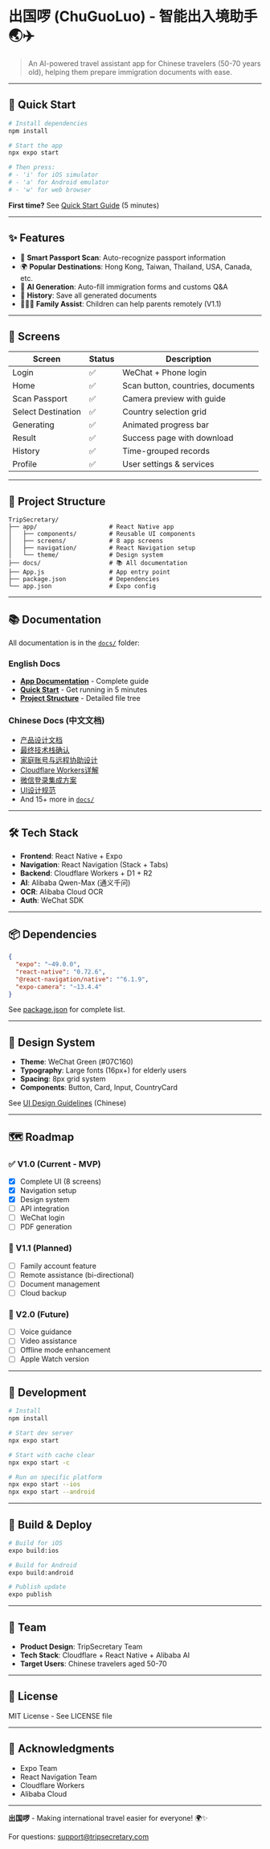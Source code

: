 # 出国啰 (ChuGuoLuo) - 智能出入境助手 🌏✈️

> An AI-powered travel assistant app for Chinese travelers (50-70 years old), helping them prepare immigration documents with ease.

---

## 🚀 Quick Start

```bash
# Install dependencies
npm install

# Start the app
npx expo start

# Then press:
# - 'i' for iOS simulator
# - 'a' for Android emulator  
# - 'w' for web browser
```

**First time?** See [Quick Start Guide](docs/QUICKSTART.md) (5 minutes)

---

## ✨ Features

- 📸 **Smart Passport Scan**: Auto-recognize passport information
- 🌍 **Popular Destinations**: Hong Kong, Taiwan, Thailand, USA, Canada, etc.
- 🤖 **AI Generation**: Auto-fill immigration forms and customs Q&A
- 💾 **History**: Save all generated documents
- 👨‍👩‍👧 **Family Assist**: Children can help parents remotely (V1.1)

---

## 📱 Screens

| Screen | Status | Description |
|--------|--------|-------------|
| Login | ✅ | WeChat + Phone login |
| Home | ✅ | Scan button, countries, documents |
| Scan Passport | ✅ | Camera preview with guide |
| Select Destination | ✅ | Country selection grid |
| Generating | ✅ | Animated progress bar |
| Result | ✅ | Success page with download |
| History | ✅ | Time-grouped records |
| Profile | ✅ | User settings & services |

---

## 📂 Project Structure

```
TripSecretary/
├── app/                    # React Native app
│   ├── components/         # Reusable UI components
│   ├── screens/            # 8 app screens
│   ├── navigation/         # React Navigation setup
│   └── theme/              # Design system
├── docs/                   # 📚 All documentation
├── App.js                  # App entry point
├── package.json            # Dependencies
└── app.json                # Expo config
```

---

## 📚 Documentation

All documentation is in the [`docs/`](docs/) folder:

### English Docs
- [**App Documentation**](docs/README_APP.md) - Complete guide
- [**Quick Start**](docs/QUICKSTART.md) - Get running in 5 minutes
- [**Project Structure**](docs/PROJECT_STRUCTURE.md) - Detailed file tree

### Chinese Docs (中文文档)
- [产品设计文档](docs/智能出入境助手-产品设计文档.md)
- [最终技术栈确认](docs/MVP技术栈最终确认.md)
- [家庭账号与远程协助设计](docs/家庭账号与远程协助设计.md)
- [Cloudflare Workers详解](docs/Cloudflare-Workers详解.md)
- [微信登录集成方案](docs/微信登录集成方案.md)
- [UI设计规范](docs/UI设计规范.md)
- And 15+ more in [`docs/`](docs/)

---

## 🛠️ Tech Stack

- **Frontend**: React Native + Expo
- **Navigation**: React Navigation (Stack + Tabs)
- **Backend**: Cloudflare Workers + D1 + R2
- **AI**: Alibaba Qwen-Max (通义千问)
- **OCR**: Alibaba Cloud OCR
- **Auth**: WeChat SDK

---

## 📦 Dependencies

```json
{
  "expo": "~49.0.0",
  "react-native": "0.72.6",
  "@react-navigation/native": "^6.1.9",
  "expo-camera": "~13.4.4"
}
```

See [package.json](package.json) for complete list.

---

## 🎨 Design System

- **Theme**: WeChat Green (#07C160)
- **Typography**: Large fonts (16px+) for elderly users
- **Spacing**: 8px grid system
- **Components**: Button, Card, Input, CountryCard

See [UI Design Guidelines](docs/UI设计规范.md) (Chinese)

---

## 🗺️ Roadmap

### ✅ V1.0 (Current - MVP)
- [x] Complete UI (8 screens)
- [x] Navigation setup
- [x] Design system
- [ ] API integration
- [ ] WeChat login
- [ ] PDF generation

### 🔄 V1.1 (Planned)
- [ ] Family account feature
- [ ] Remote assistance (bi-directional)
- [ ] Document management
- [ ] Cloud backup

### 🚀 V2.0 (Future)
- [ ] Voice guidance
- [ ] Video assistance
- [ ] Offline mode enhancement
- [ ] Apple Watch version

---

## 🧪 Development

```bash
# Install
npm install

# Start dev server
npx expo start

# Start with cache clear
npx expo start -c

# Run on specific platform
npx expo start --ios
npx expo start --android
```

---

## 📱 Build & Deploy

```bash
# Build for iOS
expo build:ios

# Build for Android
expo build:android

# Publish update
expo publish
```

---

## 👥 Team

- **Product Design**: TripSecretary Team
- **Tech Stack**: Cloudflare + React Native + Alibaba AI
- **Target Users**: Chinese travelers aged 50-70

---

## 📄 License

MIT License - See LICENSE file

---

## 🙏 Acknowledgments

- Expo Team
- React Navigation Team
- Cloudflare Workers
- Alibaba Cloud

---

**出国啰** - Making international travel easier for everyone! 🌍✨

For questions: support@tripsecretary.com
